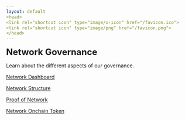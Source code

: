 ```yaml
---
layout: default
<head>
<link rel="shortcut icon" type="image/x-icon" href="/favicon.ico">
<link rel="shortcut icon" type="image/png" href="/favicon.png">
</head>
---
```


<b><font size="5">Network Governance</font></b>

Learn about the different aspects of our governance.

[Network Dashboard](/dashboard)

[Network Structure](/structure)

[Proof of Network](/proofofnetwork)

[Network Onchain Token](https://etherscan.io/token/0x7b5726F8261705f6B9e60094ef4427f8e2f29a44)




